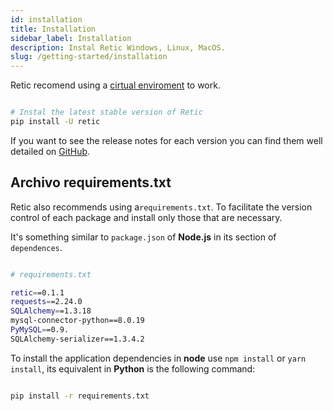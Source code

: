 ```yaml
---
id: installation
title: Installation
sidebar_label: Installation
description: Instal Retic Windows, Linux, MacOS.
slug: /getting-started/installation
---
```


Retic recomend using a [cirtual enviroment](./virtual-environments) to work.

```bash

# Instal the latest stable version of Retic
pip install -U retic

```

If you want to see the release notes for each version you can find them well detailed on [GitHub](https://github.com/reticpy/retic/releases).

## Archivo requirements.txt

Retic also recommends using a``requirements.txt``. To facilitate the version control of each package and install only those that are necessary.

It's something similar to ``package.json`` of **Node.js** in its section of ``dependences``.


```bash

# requirements.txt

retic==0.1.1
requests==2.24.0
SQLAlchemy==1.3.18
mysql-connector-python==8.0.19
PyMySQL==0.9.
SQLAlchemy-serializer==1.3.4.2

```

To install the application dependencies in **node** use ``npm install`` or ``yarn install``, its equivalent in **Python** is the following command:

```bash

pip install -r requirements.txt

```

